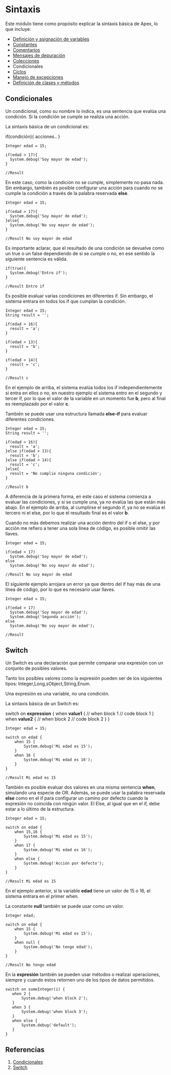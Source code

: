 # Sintaxis

Este módulo tiene como propósito explicar la sintaxis básica de Apex, lo que incluye:

- [Definición y asignación de variables]() 
- [Constantes]()
- [Comentarios]()
- [Mensajes de depuración]()
- [Colecciones]()
- Condicionales
- [Ciclos]()
- [Manejo de excepciones]()
- [Definición de clases y métodos]()

## Condicionales

Un condicional, como su nombre lo indica, es una sentencia que evalúa una condición. Si la condición se cumple se realiza una acción.

La sintaxis básica de un condicional es: 

if(condición){
  acciones..
}

```Apex
Integer edad = 15;

if(edad > 17){
  System.debug('Soy mayor de edad');
}

//Result 
``` 
En este caso, como la condición no se cumple, simplemente no pasa nada. Sin embargo, también es posible configurar una acción para cuando no se cumple la condición a través de la palabra reservada **else**. 

```Apex
Integer edad = 15;

if(edad > 17){
  System.debug('Soy mayor de edad');
}else{
  System.debug('No soy mayor de edad');
}

//Result No soy mayor de edad
``` 

Es importante aclarar, que el resultado de una condición se devuelve como un true o un false dependiendo de si se cumple o no, en ese sentido la siguiente sentencia es válida. 

```Apex
if(true){
  System.debug('Entro if');
}

//Result Entro if
``` 
Es posible evaluar varias condiciones en diferentes if. Sin embargo, el sistema entrara en todos los if que cumplan la condición. 

```Apex
Integer edad = 15;
String result = '';

if(edad > 16){
  result = 'a';
}

if(edad > 13){
  result = 'b';
}

if(edad > 14){
  result = 'c';
}

//Result c
``` 
En el ejemplo de arriba, el sistema evalúa todos los if independientemente si entra en ellos o no, en nuestro ejemplo el sistema entro en el segundo y tercer if, por lo que el valor de la variable en un momento fue **b**, pero al final es reemplazado por el valor **c**. 

También se puede usar una estructura llamada **else-if** para evaluar diferentes condiciones. 

```Apex
Integer edad = 15;
String result = '';

if(edad > 16){
  result = 'a';
}else if(edad > 13){
  result = 'b';
}else if(edad > 14){
  result = 'c';
}else{
  result = 'No cumplio ninguna condición';
}

//Result b
``` 

A diferencia de la primera forma, en este caso el sistema comienza a evaluar las condiciones, y si se cumple una, ya no evalúa las que están  más abajo. En el ejemplo de arriba, al cumplirse el segundo if, ya no se evalúa el tercero ni el else, por lo que el resultado final es el valor **b**.

Cuando no más debemos realizar una acción dentro del if o el else, y por acción me refiero a tener una sola línea de código, es posible omitir las llaves.

```Apex
Integer edad = 15;

if(edad > 17)
  System.debug('Soy mayor de edad');
else
  System.debug('No soy mayor de edad');

//Result No soy mayor de edad
``` 

El siguiente ejemplo arrojara un error ya que dentro del if hay más de una línea de código, por lo que es necesario usar llaves. 

```Apex
Integer edad = 15;

if(edad > 17)
  System.debug('Soy mayor de edad');
  System.debug('Segunda acción');
else
  System.debug('No soy mayor de edad');

//Result
``` 

## Switch

Un Switch es una declaración que permite comparar una expresión con un conjunto de posibles valores.

Tanto los posibles valores como la expresión pueden ser de los siguientes tipos: Integer,Long,sObject,String,Enum. 

Una expresión es una variable, no una condición. 

La sintaxis básica de un Switch es:

switch on **expression** {
    when **value1** {		// when block 1
        // code block 1
    }	
    when **value2** {		// when block 2
        // code block 2
    }
}

```Apex
Integer edad = 15;

switch on edad {
    when 15 {		
        System.debug('Mi edad es 15');
    }	
    when 16 {		
        System.debug('Mi edad es 16');
    }
}

//Result Mi edad es 15
``` 

También es posible evaluar dos valores en una misma sentencia **when**, simulando una especie de OR. Además, se puede usar la palabra reservada **else** como en el if para configurar un camino por defecto cuando la expresión no coincida con ningún valor. El Else, al igual que en el if, debe estar a lo último de la estructura.  

```Apex
Integer edad = 15;

switch on edad {
    when 15,16 {		
        System.debug('Mi edad es 15');
    }	
    when 17 {		
        System.debug('Mi edad es 16');
    }
    when else {	
        System.debug('Acción por defecto');
    }
}

//Result Mi edad es 15
``` 
En el ejemplo anterior, si la variable **edad** tiene un valor de 15 o 16, el sistema entrara en el primer when. 

La constante **null** también se puede usar como un valor. 

```Apex
Integer edad;

switch on edad {
    when 15 {		
        System.debug('Mi edad es 15');
    }	
    when null {		
        System.debug('No tengo edad');
    }
}

//Result No tengo edad
``` 

En la **expresión** también se pueden usar métodos o realizar operaciones, siempre y cuando estos retornen uno de los tipos de datos permitidos.

```Apex
switch on someInteger(i) {
   when 2 {
       System.debug('when block 2');
   }
   when 3 {
       System.debug('when block 3');
   }
   when else {
       System.debug('default');
   }
}
``` 


## Referencias

1. [Condicionales](https://developer.salesforce.com/docs/atlas.en-us.apexcode.meta/apexcode/langCon_apex_if_else.htm)
2. [Switch](https://developer.salesforce.com/docs/atlas.en-us.apexcode.meta/apexcode/langCon_apex_switch.htm)
